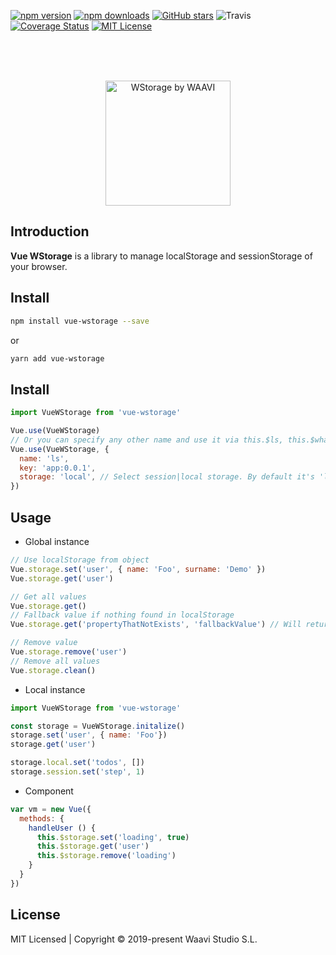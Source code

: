 
[![npm version](https://img.shields.io/npm/v/vue-wstorage.svg?style=popout-square)](https://www.npmjs.com/package/vue-wstorage)
[![npm downloads](https://img.shields.io/npm/dm/vue-wstorage.svg?style=popout-square)](https://www.npmjs.com/package/vue-wstorage)
[![GitHub stars](https://img.shields.io/github/stars/waavi/vue-wstorage.svg?style=popout-square)](https://github.com/waavi/vue-wstorage)
![Travis](https://travis-ci.com/Waavi/vue-wstorage.svg?token=Q9Sz1pTvqBgPz1SyHLk1&branch=master)
[![Coverage Status](https://coveralls.io/repos/github/Waavi/vue-wstorage/badge.svg?branch=master)](https://coveralls.io/github/Waavi/vue-wstorage?branch=master)
[![MIT License](https://img.shields.io/badge/license-MIT-blue.svg?style=popout-square)](https://github.com/waavi/vue-wstorage/raw/master/license.txt)

<br>
<br>
<br>
<p align="center">
  <img src="https://waavi.com/img/waavi_logo.4213ffb7.png" alt="WStorage by WAAVI" width="200"/>
<br>
</p>

## Introduction

**Vue WStorage** is a library to manage localStorage and sessionStorage of your browser.

## Install

  ``` bash
  npm install vue-wstorage --save
  ```
  or
  ``` bash
  yarn add vue-wstorage
  ```

## Install

  ``` js
  import VueWStorage from 'vue-wstorage'

  Vue.use(VueWStorage)
  // Or you can specify any other name and use it via this.$ls, this.$whatEverYouWant
  Vue.use(VueWStorage, {
    name: 'ls',
    key: 'app:0.0.1',
    storage: 'local', // Select session|local storage. By default it's 'local'
  })
  ```

## Usage

  - Global instance

  ```js
  // Use localStorage from object
  Vue.storage.set('user', { name: 'Foo', surname: 'Demo' })
  Vue.storage.get('user')

  // Get all values
  Vue.storage.get()
  // Fallback value if nothing found in localStorage
  Vue.storage.get('propertyThatNotExists', 'fallbackValue') // Will return 'fallbackValue' string

  // Remove value
  Vue.storage.remove('user')
  // Remove all values
  Vue.storage.clean()
  ```

  - Local instance

  ```js
  import VueWStorage from 'vue-wstorage'

  const storage = VueWStorage.initalize()
  storage.set('user', { name: 'Foo'})
  storage.get('user')

  storage.local.set('todos', [])
  storage.session.set('step', 1)
  ```

  - Component

  ``` js
  var vm = new Vue({
    methods: {
      handleUser () {
        this.$storage.set('loading', true)
        this.$storage.get('user')
        this.$storage.remove('loading')
      }
    }
  })
  ```
## License
  MIT Licensed | Copyright © 2019-present Waavi Studio S.L.